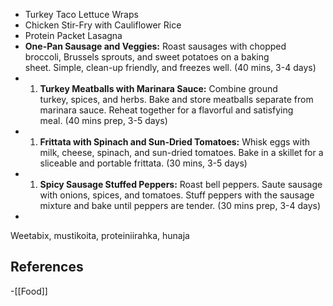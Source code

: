 
- Turkey Taco Lettuce Wraps
- Chicken Stir-Fry with Cauliflower Rice
- Protein Packet Lasagna
- **One-Pan Sausage and Veggies:** Roast sausages with chopped broccoli, Brussels sprouts, and sweet potatoes on a baking sheet. Simple, clean-up friendly, and freezes well. (40 mins, 3-4 days)
- 1. **Turkey Meatballs with Marinara Sauce:** Combine ground turkey, spices, and herbs. Bake and store meatballs separate from marinara sauce. Reheat together for a flavorful and satisfying meal. (40 mins prep, 3-5 days)
- 1. **Frittata with Spinach and Sun-Dried Tomatoes:** Whisk eggs with milk, cheese, spinach, and sun-dried tomatoes. Bake in a skillet for a sliceable and portable frittata. (30 mins, 3-5 days)
- 1. **Spicy Sausage Stuffed Peppers:** Roast bell peppers. Saute sausage with onions, spices, and tomatoes. Stuff peppers with the sausage mixture and bake until peppers are tender. (30 mins prep, 3-4 days)
- 

Weetabix, mustikoita, proteiniirahka, hunaja

## References
<!-- Links to pages not referenced in the content -->
-[[Food]]